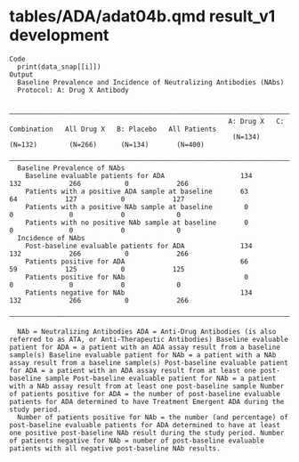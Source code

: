 # tables/ADA/adat04b.qmd result_v1 development

    Code
      print(data_snap[[i]])
    Output
      Baseline Prevalence and Incidence of Neutralizing Antibodies (NAbs)
      Protocol: A: Drug X Antibody
      
      ————————————————————————————————————————————————————————————————————————————————————————————————————————————————————————
                                                           A: Drug X   C: Combination   All Drug X   B: Placebo   All Patients
                                                            (N=134)       (N=132)        (N=266)      (N=134)       (N=400)   
      ————————————————————————————————————————————————————————————————————————————————————————————————————————————————————————
      Baseline Prevalence of NAbs                                                                                             
        Baseline evaluable patients for ADA                   134           132            266           0            266     
        Patients with a positive ADA sample at baseline       63             64            127           0            127     
        Patients with a positive NAb sample at baseline        0             0              0            0             0      
        Patients with no positive NAb sample at baseline       0             0              0            0             0      
      Incidence of NAbs                                                                                                       
        Post-baseline evaluable patients for ADA              134           132            266           0            266     
        Patients positive for ADA                             66             59            125           0            125     
        Patients positive for NAb                              0             0              0            0             0      
        Patients negative for NAb                             134           132            266           0            266     
      ————————————————————————————————————————————————————————————————————————————————————————————————————————————————————————
      
      NAb = Neutralizing Antibodies ADA = Anti-Drug Antibodies (is also referred to as ATA, or Anti-Therapeutic Antibodies) Baseline evaluable patient for ADA = a patient with an ADA assay result from a baseline sample(s) Baseline evaluable patient for NAb = a patient with a NAb assay result from a baseline sample(s) Post-baseline evaluable patient for ADA = a patient with an ADA assay result from at least one post-baseline sample Post-baseline evaluable patient for NAb = a patient with a NAb assay result from at least one post-baseline sample Number of patients positive for ADA = the number of post-baseline evaluable patients for ADA determined to have Treatment Emergent ADA during the study period.
      Number of patients positive for NAb = the number (and percentage) of post-baseline evaluable patients for ADA determined to have at least one positive post-baseline NAb result during the study period. Number of patients negative for NAb = number of post-baseline evaluable patients with all negative post-baseline NAb results.

